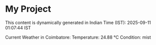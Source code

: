 # My Project

This content is dynamically generated in Indian Time (IST): 2025-09-11 01:07:44 IST


Current Weather in Coimbatore:
Temperature: 24.88 °C
Condition: mist

